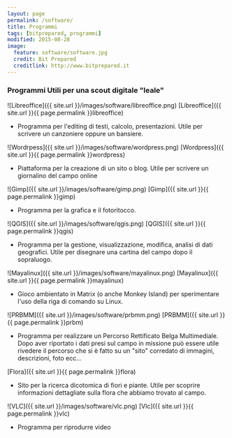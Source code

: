 ```yaml
---
layout: page
permalink: /software/
title: Programmi
tags: [bitprepared, programmi]
modified: 2015-08-28
image:
  feature: software/software.jpg
  credit: Bit Prepared
  creditlink: http://www.bitprepared.it
---
```


### Programmi Utili per una scout digitale "leale"

![Libreoffice]({{ site.url }}/images/software/libreoffice.png) [Libreoffice]({{ site.url }}{{ page.permalink }}libreoffice)

* Programma per l'editing di testi, calcolo, presentazioni. Utile per scrivere un canzoniere oppure un bansiere.

![Wordrpess]({{ site.url }}/images/software/wordpress.png) [Wordpress]({{ site.url }}{{ page.permalink }}wordpress)

* Piattaforma per la creazione di un sito o blog. Utile per scrivere un giornalino del campo online

![Gimp]({{ site.url }}/images/software/gimp.png) [Gimp]({{ site.url }}{{ page.permalink }}gimp)

* Programma per la grafica e il fotoritocco.

![QGIS]({{ site.url }}/images/software/qgis.png) [QGIS]({{ site.url }}{{ page.permalink }}qgis)

* Programma per la gestione, visualizzazione, modifica, analisi di dati geografici. Utile per disegnare una cartina del campo dopo il sopraluogo.

![Mayalinux]({{ site.url }}/images/software/mayalinux.png) [Mayalinux]({{ site.url }}{{ page.permalink }}mayalinux)

* Gioco ambientato in Matrix (o anche Monkey Island) per sperimentare l'uso della riga di comando su Linux.

![PRBMM]({{ site.url }}/images/software/prbmm.png) [PRBMM]({{ site.url }}{{ page.permalink }}prbm)

* Programma per realizzare un Percorso Rettificato Belga Multimediale. Dopo aver riportato i dati presi sul campo in missione può essere utile rivedere il percorso che si è fatto su un "sito" corredato di immagini, descrizioni, foto ecc...

[Flora]({{ site.url }}{{ page.permalink }}flora)

* Sito per la ricerca dicotomica di fiori e piante. Utile per scoprire informazioni dettagliate sulla flora che abbiamo trovato al campo.

![VLC]({{ site.url }}/images/software/vlc.png) [Vlc]({{ site.url }}{{ page.permalink }}vlc)

* Programma per riprodurre video

